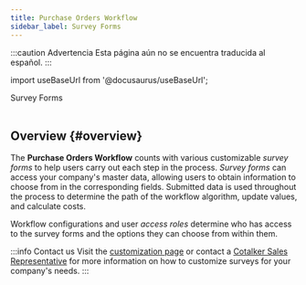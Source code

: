 ```yaml
---
title: Purchase Orders Workflow
sidebar_label: Survey Forms
---
```


:::caution Advertencia
Esta página aún no se encuentra traducida al español.
:::

import useBaseUrl from '@docusaurus/useBaseUrl'; 

<span className="hero__title">Survey Forms</span>
<br/>
<br/>

## Overview {#overview}

The **Purchase Orders Workflow** counts with various customizable _survey forms_ to help users carry out each step in the process. _Survey forms_ can access your company's master data, allowing users to obtain information to choose from in the corresponding fields. Submitted data is used throughout the process to determine the path of the workflow algorithm, update values, and calculate costs.

Workflow configurations and user _access roles_ determine who has access to the survey forms and the options they can choose from within them.

:::info Contact us
Visit the [customization page](/docs/products/setup/customization) or contact a [Cotalker Sales Representative](/docs/support/commercial) for more information on how to customize surveys for your company's needs.
:::
